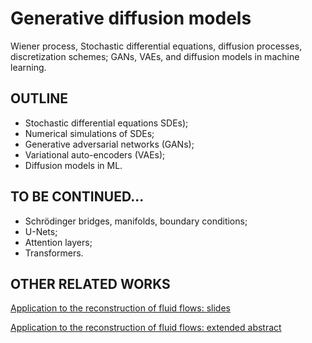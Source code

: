 # Generative diffusion models

Wiener process, Stochastic differential equations, diffusion processes, discretization schemes;
GANs, VAEs, and diffusion models in machine learning.

## OUTLINE

* Stochastic differential equations SDEs);
* Numerical simulations of SDEs;
* Generative adversarial networks (GANs);
* Variational auto-encoders (VAEs);
* Diffusion models in ML.

## TO BE CONTINUED...

* Schrödinger bridges, manifolds, boundary conditions;
* U-Nets;
* Attention layers;
* Transformers.

## OTHER RELATED WORKS

[Application to the reconstruction of fluid flows: slides](https://github.com/ericsavin/Talks/blob/main/GdR-I-GAIA-dec2024.pdf)

[Application to the reconstruction of fluid flows: extended abstract](https://hal.science/hal-04699402)

